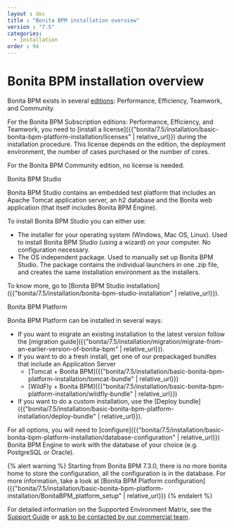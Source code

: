 ```yaml
---
layout : doc
title : "Bonita BPM installation overview"
version : "7.5"
categories:
  - Installation
order : 94
---
```

# Bonita BPM installation overview

Bonita BPM exists in several [editions](http://www.bonitasoft.com/products#versions): Performance, Efficiency, Teamwork, and Community.

For the Bonita BPM Subscription editions: Performance, Efficiency, and Teamwork, you need to [install a license]({{"bonita/7.5/installation/basic-bonita-bpm-platform-installation/licenses" | relative_url}}) during the installation procedure. This license depends on the edition, the deployment environment, the number of cases purchased or the number of cores. 

For the Bonita BPM Community edition, no license is needed.

Bonita BPM Studio <!--{.h2}-->

Bonita BPM Studio contains an embedded test platform that includes an Apache Tomcat application server, an h2 database and the Bonita web application (that itself includes Bonita BPM Engine).

To install Bonita BPM Studio you can either use:

* The installer for your operating system (Windows, Mac OS, Linux).
Used to install Bonita BPM Studio (using a wizard) on your computer. No configuration necessary.
* The OS independent package. Used to manually set up Bonita BPM Studio.
The package contains the individual launchers in one .zip file, and creates the same installation environment as the installers.

To know more, go to [Bonita BPM Studio installation]({{"bonita/7.5/installation/bonita-bpm-studio-installation" | relative_url}}).

<a id="platform"/>

Bonita BPM Platform  <!--{.h2}-->

Bonita BPM Platform can be installed in several ways:

* If you want to migrate an existing installation to the latest version follow the [migration guide]({{"bonita/7.5/installation/migration/migrate-from-an-earlier-version-of-bonita-bpm" | relative_url}}).
* If you want to do a fresh install, get one of our prepackaged bundles that include an Application Server
    * [Tomcat + Bonita BPM]({{"bonita/7.5/installation/basic-bonita-bpm-platform-installation/tomcat-bundle" | relative_url}})
    * [WildFly + Bonita BPM]({{"bonita/7.5/installation/basic-bonita-bpm-platform-installation/wildfly-bundle" | relative_url}})
* If you want to do a custom installation, use the [Deploy bundle]({{"bonita/7.5/installation/basic-bonita-bpm-platform-installation/deploy-bundle" | relative_url}}).


For all options, you will need to [configure]({{"bonita/7.5/installation/basic-bonita-bpm-platform-installation/database-configuration" | relative_url}}) Bonita BPM Engine to work with the database of your choice (e.g. PostgreSQL or Oracle).


{% alert warning %}
Starting from Bonita BPM 7.3.0, there is no more bonita home to store the configuration, all the configuration is in the database. For more information, take a look at [Bonita BPM Platform configuration]({{"bonita/7.5/installation/basic-bonita-bpm-platform-installation/BonitaBPM_platform_setup" | relative_url}})
{% endalert %}


For detailed information on the Supported Environment Matrix, see the [Support Guide](https://customer.bonitasoft.com/support-policies) or [ask to be contacted by our commercial team](http://www.bonitasoft.com/contact-us).
